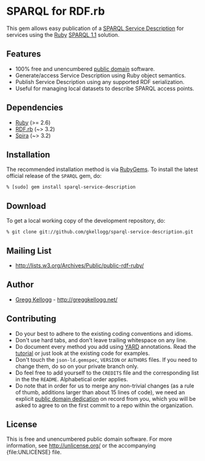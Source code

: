 # SPARQL for RDF.rb

This gem allows easy publication of a [SPARQL Service Description][SSD] for services using the [Ruby][] [SPARQL 1.1][] solution.

## Features

* 100% free and unencumbered [public domain](http://unlicense.org/) software.
* Generate/access Service Description using Ruby object semantics.
* Publish Service Description using any supported RDF serialization.
* Useful for managing local datasets to describe SPARQL access points.

## Dependencies

* [Ruby](http://ruby-lang.org/) (>= 2.6)
* [RDF.rb](http://rubygems.org/gems/rdf) (~> 3.2)
* [Spira](http://rubygems.org/gems/spira) (~> 3.2)

## Installation

The recommended installation method is via [RubyGems](http://rubygems.org/).
To install the latest official release of the `SPARQL` gem, do:

    % [sudo] gem install sparql-service-description

## Download

To get a local working copy of the development repository, do:

    % git clone git://github.com/gkellogg/sparql-service-description.git

## Mailing List

* <http://lists.w3.org/Archives/Public/public-rdf-ruby/>

## Author

* [Gregg Kellogg](http://github.com/gkellogg) - <http://greggkellogg.net/>

## Contributing
* Do your best to adhere to the existing coding conventions and idioms.
* Don't use hard tabs, and don't leave trailing whitespace on any line.
* Do document every method you add using [YARD][] annotations. Read the
  [tutorial][YARD-GS] or just look at the existing code for examples.
* Don't touch the `json-ld.gemspec`, `VERSION` or `AUTHORS` files. If you need to
  change them, do so on your private branch only.
* Do feel free to add yourself to the `CREDITS` file and the corresponding
  list in the the `README`. Alphabetical order applies.
* Do note that in order for us to merge any non-trivial changes (as a rule
  of thumb, additions larger than about 15 lines of code), we need an
  explicit [public domain dedication][PDD] on record from you,
  which you will be asked to agree to on the first commit to a repo within the organization.

## License

This is free and unencumbered public domain software. For more information,
see <http://unlicense.org/> or the accompanying {file:UNLICENSE} file.

[Ruby]:             https://ruby-lang.org/
[RDF]:              https://www.w3.org/RDF/
[YARD]:           https://yardoc.org/
[YARD-GS]:        https://rubydoc.info/docs/yard/file/docs/GettingStarted.md
[PDD]:            https://unlicense.org/#unlicensing-contributions
[SPARQL]:           https://en.wikipedia.org/wiki/SPARQL
[SPARQL 1.1]:       https://www.w3.org/TR/sparql11-query/
[SSD]:              https://www.w3.org/TR/sparql11-service-description/
